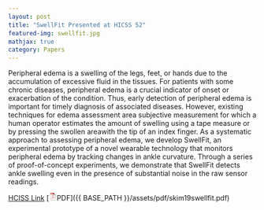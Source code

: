 ```yaml
---
layout: post
title: "SwellFit Presented at HICSS 52"
featured-img: swellfit.jpg
mathjax: true
category: Papers
---
```


Peripheral edema is a swelling of the legs, feet, or hands due to the accumulation of excessive fluid in the tissues. For patients with some chronic diseases, peripheral edema is a  crucial indicator of onset or exacerbation of the condition. Thus,  early detection of peripheral edema is important for timely diagnosis of associated diseases. However, existing techniques for edema assessment area subjective measurement for which a human operator estimates the amount of swelling using a  tape measure or by pressing the swollen areawith the tip of an index finger. As a systematic approach to assessing peripheral edema, we develop SwellFit, an experimental prototype of a novel wearable technology that monitors peripheral edema by tracking changes in ankle curvature. Through a series of proof-of-concept experiments, we demonstrate that   SwellFit detects ankle swelling even in the presence of substantial noise in the raw sensor readings. 

[HCISS Link](http://hdl.handle.net/10125/59823) [![pdf](/assets/icons16/pdf-icon.png)PDF]({{ BASE_PATH }}/assets/pdf/skim19swellfit.pdf)


